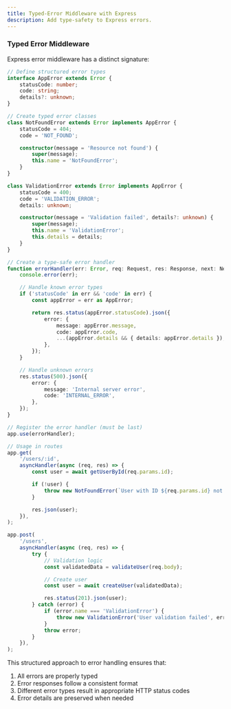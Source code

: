 ```yaml
---
title: Typed-Error Middleware with Express
description: Add type-safety to Express errors.
---
```


### Typed Error Middleware

Express error middleware has a distinct signature:

```typescript
// Define structured error types
interface AppError extends Error {
	statusCode: number;
	code: string;
	details?: unknown;
}

// Create typed error classes
class NotFoundError extends Error implements AppError {
	statusCode = 404;
	code = 'NOT_FOUND';

	constructor(message = 'Resource not found') {
		super(message);
		this.name = 'NotFoundError';
	}
}

class ValidationError extends Error implements AppError {
	statusCode = 400;
	code = 'VALIDATION_ERROR';
	details: unknown;

	constructor(message = 'Validation failed', details?: unknown) {
		super(message);
		this.name = 'ValidationError';
		this.details = details;
	}
}

// Create a type-safe error handler
function errorHandler(err: Error, req: Request, res: Response, next: NextFunction): void {
	console.error(err);

	// Handle known error types
	if ('statusCode' in err && 'code' in err) {
		const appError = err as AppError;

		return res.status(appError.statusCode).json({
			error: {
				message: appError.message,
				code: appError.code,
				...(appError.details && { details: appError.details }),
			},
		});
	}

	// Handle unknown errors
	res.status(500).json({
		error: {
			message: 'Internal server error',
			code: 'INTERNAL_ERROR',
		},
	});
}

// Register the error handler (must be last)
app.use(errorHandler);

// Usage in routes
app.get(
	'/users/:id',
	asyncHandler(async (req, res) => {
		const user = await getUserById(req.params.id);

		if (!user) {
			throw new NotFoundError(`User with ID ${req.params.id} not found`);
		}

		res.json(user);
	}),
);

app.post(
	'/users',
	asyncHandler(async (req, res) => {
		try {
			// Validation logic
			const validatedData = validateUser(req.body);

			// Create user
			const user = await createUser(validatedData);

			res.status(201).json(user);
		} catch (error) {
			if (error.name === 'ValidationError') {
				throw new ValidationError('User validation failed', error.details);
			}
			throw error;
		}
	}),
);
```

This structured approach to error handling ensures that:

1. All errors are properly typed
2. Error responses follow a consistent format
3. Different error types result in appropriate HTTP status codes
4. Error details are preserved when needed
